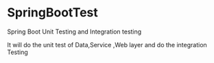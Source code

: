 # SpringBootTest
Spring Boot Unit Testing and Integration testing 


It will do the unit test of Data,Service ,Web layer and do the integration Testing
